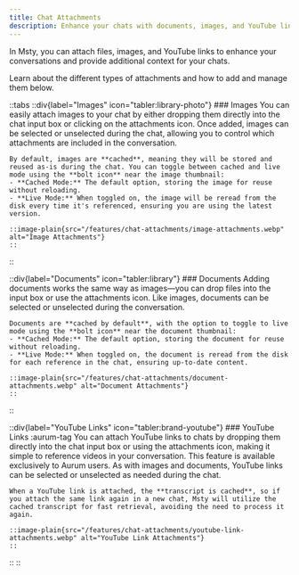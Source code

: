 ```yaml
---
title: Chat Attachments 
description: Enhance your chats with documents, images, and YouTube link attachments
---
```


In Msty, you can attach files, images, and YouTube links to enhance your conversations and provide additional context for your chats.

Learn about the different types of attachments and how to add and manage them below.

::tabs
  ::div{label="Images" icon="tabler:library-photo"}
    ### Images
    You can easily attach images to your chat by either dropping them directly into the chat input box or clicking on the attachments icon. Once added, images can be selected or unselected during the chat, allowing you to control which attachments are included in the conversation.

    By default, images are **cached**, meaning they will be stored and reused as-is during the chat. You can toggle between cached and live mode using the **bolt icon** near the image thumbnail:
    - **Cached Mode:** The default option, storing the image for reuse without reloading.
    - **Live Mode:** When toggled on, the image will be reread from the disk every time it's referenced, ensuring you are using the latest version.

    ::image-plain{src="/features/chat-attachments/image-attachments.webp" alt="Image Attachments"}
    ::
  ::

  ::div{label="Documents" icon="tabler:library"}
    ### Documents
    Adding documents works the same way as images—you can drop files into the input box or use the attachments icon. Like images, documents can be selected or unselected during the conversation.

    Documents are **cached by default**, with the option to toggle to live mode using the **bolt icon** near the document thumbnail:
    - **Cached Mode:** The default option, storing the document for reuse without reloading.
    - **Live Mode:** When toggled on, the document is reread from the disk for each reference in the chat, ensuring up-to-date content.

    ::image-plain{src="/features/chat-attachments/document-attachments.webp" alt="Document Attachments"}
    ::
  ::

  ::div{label="YouTube Links" icon="tabler:brand-youtube"}
    ### YouTube Links :aurum-tag
    You can attach YouTube links to chats by dropping them directly into the chat input box or using the attachments icon, making it simple to reference videos in your conversation. This feature is available exclusively to Aurum users. As with images and documents, YouTube links can be selected or unselected as needed during the chat.

    When a YouTube link is attached, the **transcript is cached**, so if you attach the same link again in a new chat, Msty will utilize the cached transcript for fast retrieval, avoiding the need to process it again.

    ::image-plain{src="/features/chat-attachments/youtube-link-attachments.webp" alt="YouTube Link Attachments"}
    ::
  ::
::

